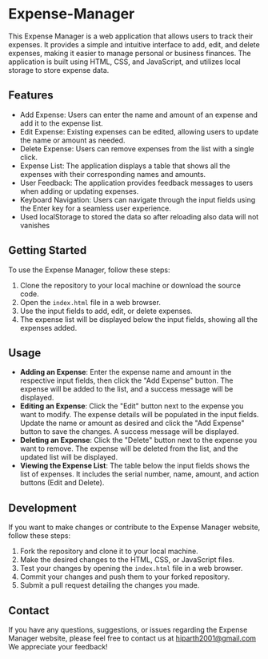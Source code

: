 # Expense-Manager

This Expense Manager is a web application that allows users to track their expenses. It provides a simple and intuitive interface to add, edit, and delete expenses, making it easier to manage personal or business finances. The application is built using HTML, CSS, and JavaScript, and utilizes local storage to store expense data.

## Features

- Add Expense: Users can enter the name and amount of an expense and add it to the expense list.
- Edit Expense: Existing expenses can be edited, allowing users to update the name or amount as needed.
- Delete Expense: Users can remove expenses from the list with a single click.
- Expense List: The application displays a table that shows all the expenses with their corresponding names and amounts.
- User Feedback: The application provides feedback messages to users when adding or updating expenses.
- Keyboard Navigation: Users can navigate through the input fields using the Enter key for a seamless user experience.
- Used localStorage to stored the data so after reloading also data will not vanishes

## Getting Started

To use the Expense Manager, follow these steps:

1. Clone the repository to your local machine or download the source code.
2. Open the `index.html` file in a web browser.
3. Use the input fields to add, edit, or delete expenses.
4. The expense list will be displayed below the input fields, showing all the expenses added.

## Usage

- **Adding an Expense**: Enter the expense name and amount in the respective input fields, then click the "Add Expense" button. The expense will be added to the list, and a success message will be displayed.
- **Editing an Expense**: Click the "Edit" button next to the expense you want to modify. The expense details will be populated in the input fields. Update the name or amount as desired and click the "Add Expense" button to save the changes. A success message will be displayed.
- **Deleting an Expense**: Click the "Delete" button next to the expense you want to remove. The expense will be deleted from the list, and the updated list will be displayed.
- **Viewing the Expense List**: The table below the input fields shows the list of expenses. It includes the serial number, name, amount, and action buttons (Edit and Delete).

## Development

If you want to make changes or contribute to the Expense Manager website, follow these steps:

1. Fork the repository and clone it to your local machine.
2. Make the desired changes to the HTML, CSS, or JavaScript files.
3. Test your changes by opening the `index.html` file in a web browser.
4. Commit your changes and push them to your forked repository.
5. Submit a pull request detailing the changes you made.



## Contact

If you have any questions, suggestions, or issues regarding the Expense Manager website, please feel free to contact us at hiparth2001@gmail.com  We appreciate your feedback!
